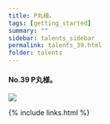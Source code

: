 ```yaml
---
title: P丸様。
tags: [getting_started]
summary: ""
sidebar: talents_sidebar
permalink: talents_39.html
folder: talents
---
```



#### No.39 P丸様。

![](https://yt3.ggpht.com/ytc/AKedOLQQ5umEYgnhm4d3XiVst03nmalI_mQm2Z6JCUdmEQ=s176-c-k-c0x00ffffff-no-rj)







{% include links.html %}
